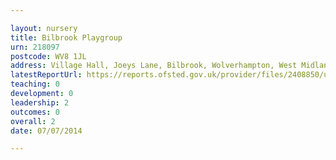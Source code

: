 ```yaml
---

layout: nursery
title: Bilbrook Playgroup
urn: 218097
postcode: WV8 1JL
address: Village Hall, Joeys Lane, Bilbrook, Wolverhampton, West Midlands, WV8 1JL
latestReportUrl: https://reports.ofsted.gov.uk/provider/files/2408850/urn/218097.pdf
teaching: 0
development: 0
leadership: 2
outcomes: 0
overall: 2
date: 07/07/2014

---
```

